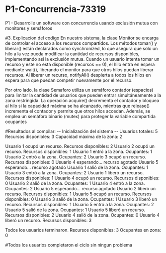 # P1-Concurrencia-73319
P1 - Desarrolle un software con concurrencia usando exclusión mutua con monitores y semáforos

#3. Explicacion del codigo
En nuestro sistema, la clase Monitor se encarga de controlar el acceso a los recursos compartidos. 
Los métodos tomar() y liberar() están declarados como synchronized, lo que asegura que solo un hilo a la vez pueda modificar la cantidad de recursos disponibles, implementando así la exclusión mutua. 
Cuando un usuario intenta tomar un recurso y este no está disponible (recursos == 0), el hilo entra en espera mediante wait(), liberando el monitor para que otros hilos puedan liberar recursos. 
Al liberar un recurso, notifyAll() despierta a todos los hilos en espera para que puedan competir nuevamente por el recurso.

Por otro lado, la clase Semaforo utiliza un semáforo contador (espacios) para limitar la cantidad de usuarios que pueden entrar simultáneamente a la zona restringida. 
La operación acquire() decrementa el contador y bloquea al hilo si la capacidad máxima se ha alcanzado, mientras que release() incrementa el contador y permite que otros hilos accedan. 
Además, se emplea un semáforo binario (mutex) para proteger la variable compartida ocupantes

#Resultados al compilar:
-- Inicialización del sistema -- 
Usuarios totales: 5 
Recursos disponibles: 3 
Capacidad máxima de la zona: 2 

Usuario 1 ocupó un recurso. Recursos disponibles: 2 
Usuario 2 ocupó un recurso. Recursos disponibles: 1 
Usuario 1 entró a la zona. Ocupantes: 1 
Usuario 2 entró a la zona. Ocupantes: 2 
Usuario 3 ocupó un recurso. Recursos disponibles: 0 
Usuario 4 esperando... recurso agotado 
Usuario 5 esperando... recurso agotado 
Usuario 1 salió de la zona. Ocupantes: 1 
Usuario 3 entró a la zona. Ocupantes: 2 
Usuario 1 liberó un recurso. Recursos disponibles: 1 
Usuario 4 ocupó un recurso. Recursos disponibles: 0 
Usuario 2 salió de la zona. Ocupantes: 1 
Usuario 4 entró a la zona. Ocupantes: 2 
Usuario 5 esperando... recurso agotado 
Usuario 2 liberó un recurso. Recursos disponibles: 1 
Usuario 5 ocupó un recurso. Recursos disponibles: 0 
Usuario 3 salió de la zona. Ocupantes: 1 
Usuario 3 liberó un recurso. Recursos disponibles: 1 
Usuario 5 entró a la zona. Ocupantes: 2 
Usuario 5 salió de la zona. Ocupantes: 1 
Usuario 5 liberó un recurso. Recursos disponibles: 2 
Usuario 4 salió de la zona. Ocupantes: 0 
Usuario 4 liberó un recurso. Recursos disponibles: 3 

Todos los usuarios terminaron. 
Recursos disponibles: 3 
Ocupantes en zona: 0

#Todos los usuarios completaron el ciclo sin ningun problema
